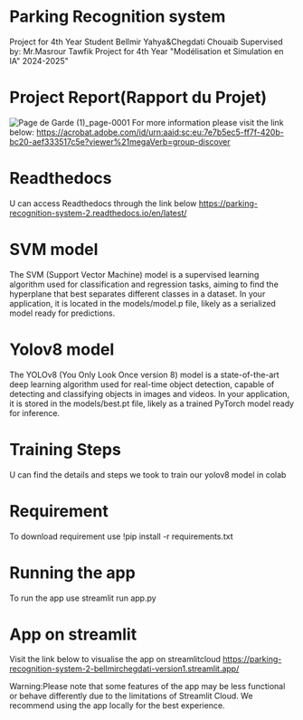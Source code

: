 # Parking Recognition system
Project for 4th Year Student Bellmir Yahya&Chegdati Chouaib
Supervised by: Mr.Masrour Tawfik
Project for 4th Year "Modélisation et Simulation en IA" 2024-2025"

# Project Report(Rapport du Projet)
![Page de Garde (1)_page-0001](https://github.com/user-attachments/assets/f772df07-53d7-46d7-a386-31b18c06b51c)
For more information please visit the link below:
https://acrobat.adobe.com/id/urn:aaid:sc:eu:7e7b5ec5-ff7f-420b-bc20-aef333517c5e?viewer%21megaVerb=group-discover

# Readthedocs
U can access Readthedocs through the link below
https://parking-recognition-system-2.readthedocs.io/en/latest/

# SVM model
The SVM (Support Vector Machine) model is a supervised learning algorithm used for classification and regression tasks, aiming to find the hyperplane that best separates different classes in a dataset. In your application, it is located in the models/model.p file, likely as a serialized model ready for predictions.

# Yolov8 model
The YOLOv8 (You Only Look Once version 8) model is a state-of-the-art deep learning algorithm used for real-time object detection, capable of detecting and classifying objects in images and videos. In your application, it is stored in the models/best.pt file, likely as a trained PyTorch model ready for inference.

# Training Steps
U can find the details and steps we took to train our yolov8 model in colab

# Requirement 
To download requirement use 
!pip install -r requirements.txt

# Running the app
To run the app use
streamlit run app.py

# App on streamlit
Visit the link below to visualise the app on streamlitcloud
https://parking-recognition-system-2-bellmirchegdati-version1.streamlit.app/

Warning:Please note that some features of the app may be less functional or behave differently due to the limitations of Streamlit Cloud. We recommend using the app locally for the best experience.


